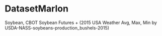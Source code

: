 # DatasetMarlon
Soybean, CBOT Soybean Futures + (2015 USA Weather Avg, Max, Min by USDA-NASS-soybeans-production_bushels-2015)

